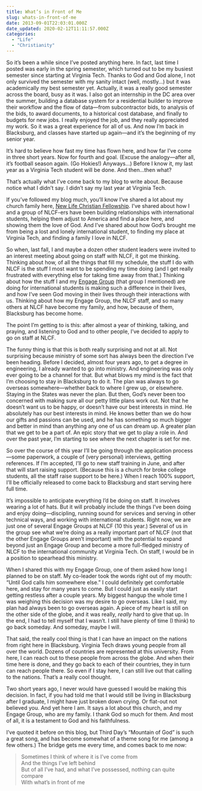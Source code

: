 ```yaml
---
title: What’s in Front of Me
slug: whats-in-front-of-me
date: 2013-09-01T22:03:01.000Z
date_updated: 2020-02-12T11:11:57.000Z
categories: 
  - "Life"
  - "Christianity"
---
```


So it’s been a while since I’ve posted anything here. In fact, last time I posted was early in the spring semester, which turned out to be my busiest semester since starting at Virginia Tech. Thanks to God and God alone, I not only survived the semester with my sanity intact (well, mostly…) but it was academically my best semester yet. Actually, it was a really good semester across the board, busy as it was. I also got an internship in the DC area over the summer, building a database system for a residential builder to improve their workflow and the flow of data—from subcontractor bids, to analysis of the bids, to award documents, to a historical cost database, and finally to budgets for new jobs. I really enjoyed the job, and they really appreciated my work. So it was a great experience for all of us. And now I’m back in Blacksburg, and classes have started up again—and it’s the beginning of my senior year.

It’s hard to believe how fast my time has flown here, and how far I’ve come in three short years. Now for fourth and goal. (Excuse the analogy—after all, it’s football season again. (Go Hokies!) Anyways…) Before I know it, my last year as a Virginia Tech student will be done. And then…then what?

That’s actually what I’ve come back to my blog to write about. Because notice what I didn’t say. I didn’t say my last year at Virginia Tech.

If you’ve followed my blog much, you’ll know I’ve shared a lot about my church family here, [New Life Christian Fellowship](http://nlcf.net). I’ve shared about how I and a group of NLCF-ers have been building relationships with international students, helping them adjust to America and find a place here, and showing them the love of God. And I’ve shared about how God’s brought me from being a lost and lonely international student, to finding my place at Virginia Tech, and finding a family I love in NLCF.

So when, last fall, I and maybe a dozen other student leaders were invited to an interest meeting about going on staff with NLCF, it got me thinking. Thinking about how, of all the things that fill my schedule, the stuff I do with NLCF is the stuff I most want to be spending my time doing (and I get really frustrated with everything else for taking time away from that.) Thinking about how the stuff I and my [Engage Group](http://nlcf.net/get-involved/engage-groups/) (that group I mentioned) are doing for international students is making such a difference in their lives, and how I’ve seen God moving in their lives through their interactions with us. Thinking about how my Engage Group, the NLCF staff, and so many others at NLCF have become my family, and how, because of them, Blacksburg has become home.

The point I’m getting to is this: after almost a year of thinking, talking, and praying, and listening to God and to other people, I’ve decided to apply to go on staff at NLCF.

The funny thing is that this is both really surprising and not at all. Not surprising because ministry of some sort has always been the direction I’ve been heading. Before I decided, almost four years ago, to get a degree in engineering, I already wanted to go into ministry. And engineering was only ever going to be a channel for that. But what blows my mind is the fact that I’m choosing to stay in Blacksburg to do it. The plan was always to go overseas somewhere—whether back to where I grew up, or elsewhere. Staying in the States was never the plan. But then, God’s never been too concerned with making sure all our petty little plans work out. Not that he doesn’t want us to be happy, or doesn’t have our best interests in mind. He absolutely has our best interests in mind. He knows better than we do how our gifts and passions can be used, and he has something so much bigger and better in mind than anything any one of us can dream up. A greater plan that we get to be a part of. An epic story that we get to play a role in. And over the past year, I’m starting to see where the next chapter is set for me.

So over the course of this year I’ll be going through the application process—some paperwork, a couple of (very personal) interviews, getting references. If I’m accepted, I’ll go to new staff training in June, and after that will start raising support. (Because this is a church for broke college students, all the staff raise support to be here.) When I reach 100% support, I’ll be officially released to come back to Blacksburg and start serving here full time.

It’s impossible to anticipate everything I’d be doing on staff. It involves wearing a lot of hats. But it will probably include the things I’ve been doing and enjoy doing—discipling, running sound for services and serving in other technical ways, and working with international students. Right now, we are just one of several Engage Groups at NLCF (10 this year.) Several of us in the group see what we’re doing as a really important part of NLCF (not that the other Engage Groups aren’t important) with the potential to expand beyond just an Engage Group and become a more full-fledged ministry of NLCF to the international community at Virginia Tech. On staff, I would be in a position to spearhead this ministry.

When I shared this with my Engage Group, one of them asked how long I planned to be on staff. My co-leader took the words right out of my mouth: “Until God calls him somewhere else.” I could definitely get comfortable here, and stay for many years to come. But I could just as easily start getting restless after a couple years. My biggest hangup the whole time I was weighing this decision was my desire to go overseas. Like I said, my plan had always been to go overseas again. A piece of my heart is still on the other side of the globe, and it was really, *really* hard to give that up. In the end, I had to tell myself that I wasn’t. I still have plenty of time (I think) to go back someday. And someday, maybe I will.

That said, the really cool thing is that I can have an impact on the nations from right here in Blacksburg. Virginia Tech draws young people from all over the world. Dozens of countries are represented at this university. From here, I can reach out to these people from across the globe. And when their time here is done, and they go back to each of their countries, they in turn can reach people there. So even if I stay here, I can still live out that calling to the nations. That’s a really cool thought.

Two short years ago, I never would have guessed I would be making this decision. In fact, if you had told me that I would still be living in Blacksburg after I graduate, I might have just broken down crying. Or flat-out not believed you. And yet here I am. It says a lot about this church, and my Engage Group, who are my family. I thank God so much for them. And most of all, it is a testament to God and his faithfulness.

I’ve quoted it before on this blog, but Third Day’s “Mountain of God” is such a great song, and has become somewhat of a theme song for me (among a few others.) The bridge gets me every time, and comes back to me now:

> Sometimes I think of where it is I’ve come from  
> And the things I’ve left behind  
> But of all I’ve had, and what I’ve possessed, nothing can quite compare  
> With what’s in front of me
